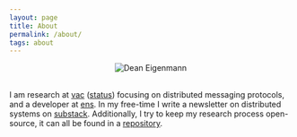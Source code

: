 ```yaml
---
layout: page
title: About
permalink: /about/
tags: about
---
```


<p style="text-align: center;">
<img src="{{ site.baseurl }}/images/me.jpeg" alt="Dean Eigenmann" class="avatar" /><br /><br />
</p>

I am research at [vac](https://vac.dev/) ([status](https://status.im)) focusing on distributed messaging protocols, and a developer at [ens](https://ens.domains). In my free-time I write a newsletter on distributed systems on [substack](https://decanus.substack.com/). Additionally, I try to keep my research process open-source, it can all be found in a [repository](https://github.com/decanus/research).
